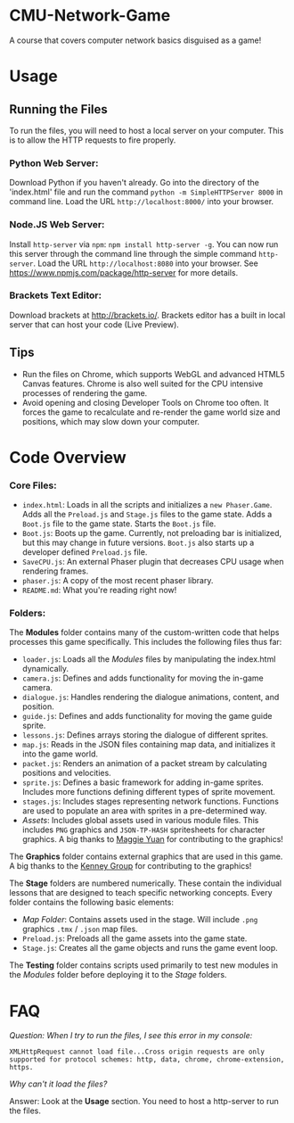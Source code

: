 # CMU-Network-Game
A course that covers computer network basics disguised as a game!

# Usage 
## Running the Files
To run the files, you will need to host a local server on your computer. This is to allow the HTTP requests to fire properly.

### Python Web Server:
Download Python if you haven't already. Go into the directory of the 'index.html' file and run the command `python -m SimpleHTTPServer 8000` in command line. Load the URL `http://localhost:8000/` into your browser.

### Node.JS Web Server:
Install `http-server` via `npm`: `npm install http-server -g`. You can now run this server through the command line through the simple command `http-server`. Load the URL `http://localhost:8080` into your browser. See https://www.npmjs.com/package/http-server for more details.

### Brackets Text Editor:
Download brackets at http://brackets.io/. Brackets editor has a built in local server that can host your code (Live Preview). 

## Tips 
- Run the files on Chrome, which supports WebGL and advanced HTML5 Canvas features. Chrome is also well suited for the CPU intensive processes of rendering the game.
- Avoid opening and closing Developer Tools on Chrome too often. It forces the game to recalculate and re-render the game world size and positions, which may slow down your computer.

# Code Overview
### Core Files:
- `index.html`: Loads in all the scripts and initializes a `new Phaser.Game`. Adds all the `Preload.js` and `Stage.js` files to the game state. Adds a `Boot.js` file to the game state. Starts the `Boot.js` file.
- `Boot.js`: Boots up the game. Currently, not preloading bar is initialized, but this may change in future versions. `Boot.js` also starts up a developer defined `Preload.js` file.
- `SaveCPU.js`: An external Phaser plugin that decreases CPU usage when rendering frames.
- `phaser.js`: A copy of the most recent phaser library.
- `README.md`: What you're reading right now!


### Folders:
The **Modules** folder contains many of the custom-written code that helps processes this game specifically. This includes the following files thus far:
- `loader.js`: Loads all the *Modules* files by manipulating the index.html dynamically.
- `camera.js`: Defines and adds functionality for moving the in-game camera.
- `dialogue.js`: Handles rendering the dialogue animations, content, and position.
- `guide.js`: Defines and adds functionality for moving the game guide sprite.
- `lessons.js`: Defines arrays storing the dialogue of different sprites.
- `map.js`: Reads in the JSON files containing map data, and initializes it into the game world.
- `packet.js`: Renders an animation of a packet stream by calculating positions and velocities.
- `sprite.js`: Defines a basic framework for adding in-game sprites. Includes more functions defining different types of sprite movement.
- `stages.js`: Includes stages representing network functions. Functions are used to populate an area with sprites in a pre-determined way.
- *Assets*: Includes global assets used in various module files. This includes `PNG` graphics and `JSON-TP-HASH` spritesheets for character graphics. A big thanks to [Maggie Yuan](https://www.pinterest.com/magyuanca/) for contributing to the graphics!

The **Graphics** folder contains external graphics that are used in this game. A big thanks to the [Kenney Group](http://kenney.nl/) for contributing to the graphics!

The **Stage** folders are numbered numerically. These contain the individual lessons that are designed to teach specific networking concepts. Every folder contains the following basic elements:
- *Map Folder*: Contains assets used in the stage. Will include `.png` graphics `.tmx` / `.json` map files.
- `Preload.js`: Preloads all the game assets into the game state.
- `Stage.js`: Creates all the game objects and runs the game event loop.


The **Testing** folder contains scripts used primarily to test new modules in the *Modules* folder before deploying it to the *Stage* folders.



# FAQ 
*Question: When I try to run the files, I see this error in my console:*
```
XMLHttpRequest cannot load file...Cross origin requests are only supported for protocol schemes: http, data, chrome, chrome-extension, https.
```
*Why can't it load the files?*

Answer: Look at the **Usage** section. You need to host a http-server to run the files.
